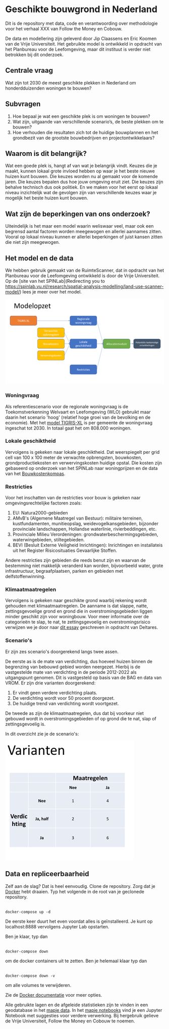 # Geschikte bouwgrond in Nederland

Dit is de repository met data, code en verantwoording over methodologie voor het verhaal XXX van Follow the Money en Cobouw. 

De data en modellering zijn geleverd door Jip Claassens en Eric Koomen van de Vrije Universiteit. Het gebruikte model is ontwikkeld in opdracht van het Planbureau voor de Leefomgeving, maar dit instituut is verder niet betrokken bij dit onderzoek.

## Centrale vraag

Wat zijn tot 2030 de meest geschikte plekken in Nederland om honderdduizenden woningen te bouwen?

## Subvragen

1. Hoe bepaal je wat een geschikte plek is om woningen te bouwen? 
2. Wat zijn, uitgaande van verschillende scenario’s, de beste plekken om te bouwen?
3. Hoe verhouden die resultaten zich tot de huidige bouwplannen en het grondbezit van de grootste bouwbedrijven en projectontwikkelaars?

## Waarom is dit belangrijk?

Wat een goede plek is, hangt af van wat je belangrijk vindt. Keuzes die je maakt, kunnen lokaal grote invloed hebben op waar je het beste nieuwe huizen kunt bouwen. Die keuzes worden nu al gemaakt voor de komende jaren. Die keuzes bepalen dus hoe jouw omgeving eruit ziet. Die keuzes zijn behalve technisch dus ook politiek. En we maken voor het eerst op lokaal niveau inzichtelijk wat de gevolgen zijn van verschillende keuzes waar je mogelijk het beste huizen kunt bouwen.

## Wat zijn de beperkingen van ons onderzoek?

Uiteindelijk is het maar een model waarin weliswaar veel, maar ook een begrensd aantal factoren worden meegewogen en allerlei aannames zitten. Vooral op lokaal niveau kunnen er allerlei beperkingen of juist kansen zitten die niet zijn meegewogen.

## Het model en de data

We hebben gebruik gemaakt van de RuimteScanner, dat in opdracht van het Planbureau voor de Leefomgeving ontwikkeld is door de Vrije Universiteit. Op de [site van het SPINLab](Redirecting you to https://spinlab.vu.nl/research/spatial-analysis-modelling/land-use-scanner-model/) lees je meer over het model. 

![modelopzet](img/modelopzet.png)

### Woningvraag

Als referentiescenario voor de regionale woningvraag is de Toekomstverkenning Welvaart en Leefomgeving (WLO) gebruikt maar daarin het scenario 'hoog' (relatief hoge groei van de bevolking en de economie). Met het [model TIGRIS-XL](https://www.pbl.nl/publicaties/naar-een-nieuw-tigris-xl) is per gemeente de woningvraag ingeschat tot 2030. In totaal gaat het om 808.000 woningen.

### Lokale geschiktheid

Vervolgens is gekeken naar lokale geschiktheid. Dat weerspiegelt per grid cell van 100 x 100 meter de verwachte opbrengsten, bouwkosten, grondproductiekosten en verwervingskosten huidige opstal. Die kosten zijn gebaseerd op onderzoek van het SPINLab naar woningprijzen en de data van het [Bouwkostenkompas](https://www.bouwkostenkompas.nl/nl). 

### Restricties

Voor het inschatten van de restricties voor bouw is gekeken naar omgevingsrechtelijke factoren zoals:
1. EU: Natura2000-gebieden
2. AMvB's (Algemene Maatregel van Bestuur): militaire terreinen, kustfundamenten, munitieopslag, weidevogelkansgebieden, bijzonder provinciale landschappen, Hollandse waterlinie, rivierbeddingen, etc.
3. Provinciale Milieu Verordeningen: grondwaterbeschermingsgebieden, waterwingebieden, stiltegebieden.
4. BEVI (Besluit Externe Veiligheid Inrichtingen): Inrichtingen en installateis uit het Register Risicosituaties Gevaarlijke Stoffen. 

Andere restricties zijn gebieden die reeds benut zijn en waarvan de bestemming niet makkelijk veranderd kan worden, bijvoorbeeld water, grote infrastructuur, begraafplaatsen, parken en gebieden met delfstoffenwinning. 

### Klimaatmaatregelen

Vervolgens is gekeken naar geschikte grond waarbij rekening wordt gehouden met klimaatmaatregelen. De aanname is dat slappe, natte, zettingsgevoelige grond en grond die in overstromingsgebieden liggen minder geschikt zijn voor woningbouw. Voor meer informatie over de categorieën te slap, te nat, te zettingsgevoelig en overstromingsrisico verwijzen we je door naar [dit essay](https://klimaatadaptatienederland.nl/@249379/essay-op-waterbasis/) geschreven in opdracht van Deltares.

### Scenario's

Er zijn zes scenario's doorgerekend langs twee assen. 

De eerste as is de mate van verdichting, dus hoeveel huizen binnen de begrenzing van bebouwd gebied worden neergezet. Hierbij is de vastgestelde mate van verdichting in de periode 2012-2022 als uitgangspunt genomen. Dit is vastgesteld op basis van de BAG en data van VROM. Er zijn drie varianten doorgerekend:
1. Er vindt geen verdere verdichting plaats.
2. De verdichting wordt voor 50 procent doorgezet.
3. De huidige trend van verdichting wordt voortgezet.

De tweede as zijn de klimaatmaatregelen, dus dat bij voorkeur niet gebouwd wordt in overstromingsgebieden of op grond die te nat, slap of zettingsgevoelig is. 

In dit overzicht zie je de scenario's:

![scenario's](img/scenarios.png)

## Data en repliceerbaarheid

Zelf aan de slag? Dat is heel eenvoudig. Clone de repository. Zorg dat je [Docker](https://docs.docker.com/) hebt draaien. Typ het volgende in de root van je geclonede repository.

```

docker-compose up -d

```

De eerste keer duurt het even voordat alles is geïnstalleerd. Je kunt op localhost:8888 vervolgens Jupyter Lab opstarten. 

Ben je klaar, typ dan 

```

docker-compose down

```

om de docker containers uit te zetten. Ben je helemaal klaar typ dan

```

docker-compose down -v

```

om alle volumes te verwijderen.

Zie de [Docker documentatie](https://docs.docker.com/) voor meer opties.

Alle gebruikte lagen en de afgeleide statistieken zijn te vinden in een geodatabase in het [mapje data](data/). In het [mapje notebooks](/notebooks/) vind je een Jupyter Notebook met suggesties voor verdere verwerking. Bij hergebruik gelieve de Vrije Universiteit, Follow the Money en Cobouw te noemen. 







